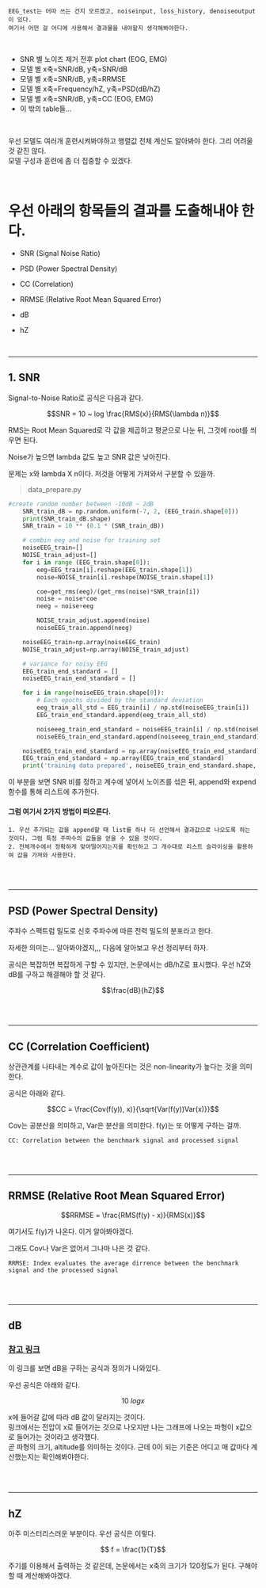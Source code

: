```
EEG_test는 어따 쓰는 건지 모르겠고, noiseinput, loss_history, denoiseoutput이 있다.
여기서 어떤 걸 어디에 사용해서 결과물을 내야할지 생각해봐야한다.
```

<br>

- SNR 별 노이즈 제거 전후 plot chart (EOG, EMG)
- 모델 별 x축=SNR/dB, y축=SNR/dB
- 모델 별 x축=SNR/dB, y축=RRMSE
- 모델 별 x축=Frequency/hZ, y축=PSD(dB/hZ)
- 모델 별 x축=SNR/dB, y축=CC (EOG, EMG)
- 이 밖의 table들...

<br>

우선 모델도 여러개 훈련시켜봐야하고 행렬값 전체 계산도 알아봐야 한다. 그리 어려울 것 같진 않다. <br>
모델 구성과 훈련에 좀 더 집중할 수 있겠다.

<br>

# 우선 아래의 항목들의 결과를 도출해내야 한다.

- SNR (Signal Noise Ratio)

- PSD (Power Spectral Density)

- CC (Correlation)

- RRMSE (Relative Root Mean Squared Error)

- dB

- hZ

<br>

---

## 1. SNR

Signal-to-Noise Ratio로 공식은 다음과 같다.

$$SNR = 10 ~ log \frac{RMS(x)}{RMS(\lambda n)}$$

RMS는 Root Mean Squared로 각 값을 제곱하고 평균으로 나눈 뒤, 그것에 root를 씌우면 된다.

Noise가 높으면 lambda 값도 높고 SNR 값은 낮아진다.

문제는 x와 lambda X n이다. 저것을 어떻게 가져와서 구분할 수 있을까.

> data_prepare.py

```py
#create random number between -10dB ~ 2dB
    SNR_train_dB = np.random.uniform(-7, 2, (EEG_train.shape[0]))
    print(SNR_train_dB.shape)
    SNR_train = 10 ** (0.1 * (SNR_train_dB))

    # combin eeg and noise for training set 
    noiseEEG_train=[]
    NOISE_train_adjust=[]
    for i in range (EEG_train.shape[0]):
        eeg=EEG_train[i].reshape(EEG_train.shape[1])
        noise=NOISE_train[i].reshape(NOISE_train.shape[1])

        coe=get_rms(eeg)/(get_rms(noise)*SNR_train[i])
        noise = noise*coe
        neeg = noise+eeg

        NOISE_train_adjust.append(noise)
        noiseEEG_train.append(neeg)

    noiseEEG_train=np.array(noiseEEG_train)
    NOISE_train_adjust=np.array(NOISE_train_adjust)    

    # variance for noisy EEG
    EEG_train_end_standard = []
    noiseEEG_train_end_standard = []

    for i in range(noiseEEG_train.shape[0]):
        # Each epochs divided by the standard deviation
        eeg_train_all_std = EEG_train[i] / np.std(noiseEEG_train[i])
        EEG_train_end_standard.append(eeg_train_all_std)

        noiseeeg_train_end_standard = noiseEEG_train[i] / np.std(noiseEEG_train[i])
        noiseEEG_train_end_standard.append(noiseeeg_train_end_standard)

    noiseEEG_train_end_standard = np.array(noiseEEG_train_end_standard)
    EEG_train_end_standard = np.array(EEG_train_end_standard)
    print('training data prepared', noiseEEG_train_end_standard.shape, EEG_train_end_standard.shape)
```

이 부분을 보면 SNR 비를 정하고 계수에 넣어서 노이즈를 섞은 뒤, append와 expend 함수를 통해 리스트에 추가한다.

#### 그럼 여기서 2가지 방법이 떠오른다.

```
1. 우선 추가되는 값을 append할 때 list를 하나 더 선언해서 결과값으로 나오도록 하는 것이다. 그럼 특정 주파수의 값들을 얻을 수 있을 것이다.
2. 전체개수에서 정확하게 맞아떨어지는지를 확인하고 그 개수대로 리스트 슬라이싱을 활용하여 값을 가져와 사용한다.
```

<br>
<br>

---

## PSD (Power Spectral Density)

주파수 스팩트럼 밀도로 신호 주파수에 따른 전력 밀도의 분포라고 한다.

자세한 의미는... 알아봐야겠지,,, 다음에 알아보고 우선 정리부터 하자.

공식은 복잡하면 복잡하게 구할 수 있지만, 논문에서는 dB/hZ로 표시했다. 우선 hZ와 dB를 구하고 해결해야 할 것 같다.

$$\frac{dB}{hZ}$$

<br>
<br>

---

## CC (Correlation Coefficient)

상관관계를 나타내는 계수로 값이 높아진다는 것은 non-linearity가 높다는 것을 의미한다.

공식은 아래와 같다.

$$CC = \frac{Cov(f(y)), x)}{\sqrt{Var(f(y))Var(x)}}$$

Cov는 공분산을 의미하고, Var은 분산을 의미한다. f(y)는 또 어떻게 구하는 걸까.

`CC: Correlation between the benchmark signal and processed signal`

<br>
<br>

---

## RRMSE (Relative Root Mean Squared Error)

$$RRMSE = \frac{RMS(f(y) - x)}{RMS(x)}$$

여기서도 f(y)가 나온다. 이거 알아봐야겠다.

그래도 Cov나 Var은 없어서 그나마 나은 것 같다.

`RRMSE: Index evaluates the average dirrence between the benchmark signal and the processed signal`

<br>
<br>

---

## dB

### [참고 링크](https://blog.naver.com/PostView.naver?blogId=realize66&logNo=30035958899)

이 링크를 보면 dB을 구하는 공식과 정의가 나와있다.

우선 공식은 아래와 같다.

$$ 10 ~ log x$$

x에 들어갈 값에 따라 dB 값이 달라지는 것이다. <br>
링크에서는 전압이 x로 들어가는 것으로 나오지만 나는 그래프에 나오는 파형이 x값으로 들어가는 것이라고 생각했다. <br>
곧 파형의 크기, altitude를 의미하는 것이다. 근데 0이 되는 기준은 어디고 매 값마다 계산했는지는 확인해봐야한다.

<br>
<br>

---

## hZ

아주 미스터리스러운 부분이다. 우선 공식은 이렇다.

$$ f = \frac{1}{T}$$

주기를 이용해서 출력하는 것 같은데, 논문에서는 x축의 크기가 120정도가 된다. 구해야 할 때 계산해봐야겠다.
